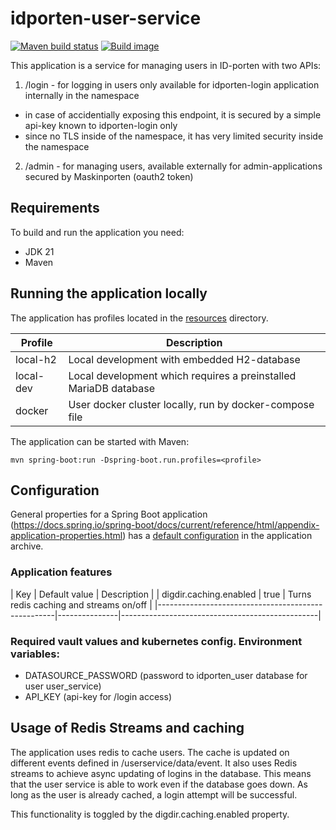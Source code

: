 # idporten-user-service

[![Maven build status](https://github.com/felleslosninger/idporten-user-service/actions/workflows/call-maventests.yml/badge.svg)](https://github.com/felleslosninger/idporten-user-service/actions/workflows/call-maventests.yml)
[![Build image](https://github.com/felleslosninger/idporten-user-service/actions/workflows/call-buildimage.yml/badge.svg)](https://github.com/felleslosninger/idporten-user-service/actions/workflows/call-buildimage.yml)


This application is a service for managing users in ID-porten with two APIs:
1. /login - for logging in users only available for idporten-login application internally in the namespace
  * in case of accidentially exposing this endpoint, it is secured by a simple api-key known to idporten-login only
  * since no TLS inside of the namespace, it has very limited security inside the namespace
2. /admin - for managing users, available externally for admin-applications secured by Maskinporten (oauth2 token)

## Requirements

To build and run the application you need:

* JDK 21
* Maven

## Running the application locally

The application has profiles located in the [resources](src/main/resources) directory.

| Profile   | Description                                                      |
|-----------|------------------------------------------------------------------|
| local-h2  | Local development with embedded H2-database                      |
| local-dev | Local development which requires a preinstalled MariaDB database |
| docker    | User docker cluster locally, run by docker-compose file          |

The application can be started with Maven:

```
mvn spring-boot:run -Dspring-boot.run.profiles=<profile>
```

## Configuration

General properties for a Spring Boot
application (https://docs.spring.io/spring-boot/docs/current/reference/html/appendix-application-properties.html) has
a [default configuration](src/main/resources/application.yaml) in the application archive.


### Application features

| Key                                                | Default value | Description                                     |
| digdir.caching.enabled                             | true          | Turns redis caching and streams on/off          |
|----------------------------------------------------|---------------|-------------------------------------------------|


### Required vault values and kubernetes config. Environment variables:
* DATASOURCE_PASSWORD (password to idporten_user database for user user_service)
* API_KEY (api-key for /login access)


## Usage of Redis Streams and caching
The application uses redis to cache users. The cache is updated on different events defined in /userservice/data/event. 
It also uses Redis streams to achieve async updating of logins in the database. This means that the user service is able
to work even if the database goes down. As long as the user is already cached, a login attempt will be successful.

This functionality is toggled by the digdir.caching.enabled property.

